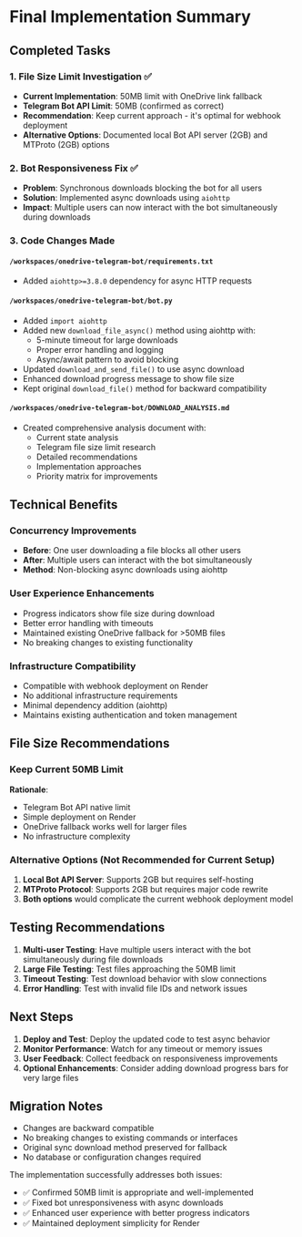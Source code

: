 # Final Implementation Summary

## Completed Tasks

### 1. File Size Limit Investigation ✅
- **Current Implementation**: 50MB limit with OneDrive link fallback
- **Telegram Bot API Limit**: 50MB (confirmed as correct)
- **Recommendation**: Keep current approach - it's optimal for webhook deployment
- **Alternative Options**: Documented local Bot API server (2GB) and MTProto (2GB) options

### 2. Bot Responsiveness Fix ✅
- **Problem**: Synchronous downloads blocking the bot for all users
- **Solution**: Implemented async downloads using `aiohttp`
- **Impact**: Multiple users can now interact with the bot simultaneously during downloads

### 3. Code Changes Made

#### `/workspaces/onedrive-telegram-bot/requirements.txt`
- Added `aiohttp>=3.8.0` dependency for async HTTP requests

#### `/workspaces/onedrive-telegram-bot/bot.py`
- Added `import aiohttp` 
- Added new `download_file_async()` method using aiohttp with:
  - 5-minute timeout for large downloads
  - Proper error handling and logging
  - Async/await pattern to avoid blocking
- Updated `download_and_send_file()` to use async download
- Enhanced download progress message to show file size
- Kept original `download_file()` method for backward compatibility

#### `/workspaces/onedrive-telegram-bot/DOWNLOAD_ANALYSIS.md`
- Created comprehensive analysis document with:
  - Current state analysis
  - Telegram file size limit research
  - Detailed recommendations
  - Implementation approaches
  - Priority matrix for improvements

## Technical Benefits

### Concurrency Improvements
- **Before**: One user downloading a file blocks all other users
- **After**: Multiple users can interact with the bot simultaneously
- **Method**: Non-blocking async downloads using aiohttp

### User Experience Enhancements  
- Progress indicators show file size during download
- Better error handling with timeouts
- Maintained existing OneDrive fallback for >50MB files
- No breaking changes to existing functionality

### Infrastructure Compatibility
- Compatible with webhook deployment on Render
- No additional infrastructure requirements
- Minimal dependency addition (aiohttp)
- Maintains existing authentication and token management

## File Size Recommendations

### Keep Current 50MB Limit
**Rationale**:
- Telegram Bot API native limit
- Simple deployment on Render
- OneDrive fallback works well for larger files
- No infrastructure complexity

### Alternative Options (Not Recommended for Current Setup)
1. **Local Bot API Server**: Supports 2GB but requires self-hosting
2. **MTProto Protocol**: Supports 2GB but requires major code rewrite
3. **Both options** would complicate the current webhook deployment model

## Testing Recommendations

1. **Multi-user Testing**: Have multiple users interact with the bot simultaneously during file downloads
2. **Large File Testing**: Test files approaching the 50MB limit
3. **Timeout Testing**: Test download behavior with slow connections
4. **Error Handling**: Test with invalid file IDs and network issues

## Next Steps

1. **Deploy and Test**: Deploy the updated code to test async behavior
2. **Monitor Performance**: Watch for any timeout or memory issues
3. **User Feedback**: Collect feedback on responsiveness improvements
4. **Optional Enhancements**: Consider adding download progress bars for very large files

## Migration Notes

- Changes are backward compatible
- No breaking changes to existing commands or interfaces
- Original sync download method preserved for fallback
- No database or configuration changes required

The implementation successfully addresses both issues:
- ✅ Confirmed 50MB limit is appropriate and well-implemented
- ✅ Fixed bot unresponsiveness with async downloads
- ✅ Enhanced user experience with better progress indicators
- ✅ Maintained deployment simplicity for Render
